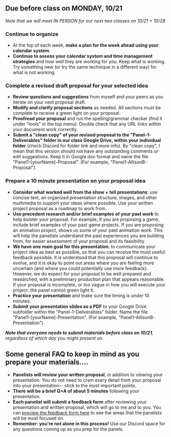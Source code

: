 ## Due before class on MONDAY, 10/21    
  
_Note that we will meet IN PERSON for our next two classes on 10/21 + 10/28_

### **Continue to organize** 
* At the top of each week, **make a plan for the week ahead using your calendar system**. 
* **Continue to assess your calendar system and time management strategies** and how well they are working for you. Keep what is working. Try something new (or try the same technique in a different way) for what is not working.   

  
### **Complete a revised draft proposal for your selected idea**
* **Review questions and suggestions** from myself and your peers as you iterate on your next proposal draft.  
* **Modify and clarify proposal sections** as needed. All sections must be complete to receive a green light on your proposal. 
* **Proofread your proposal** and run the spelling/grammar checker (find it under "tools" in the top menu). Double check that any URL links within your document work correctly.  
* **Submit a "clean copy" of your revised proposal to the "Panel-1-Deliverables" folder in our class Google Drive, within your individual folder** (check Discord for folder link and more info). By "clean copy", I mean that this version should not have any outstanding comments or edit suggestions. Keep it in Google doc format and name the file "Panel1-[yourName]-Proposal". (For example, "Panel1-AllisonB-Proposal").    

### **Prepare a 10 minute presentation on your proposal idea**
* **Consider what worked well from the show + tell presentations**: use concise text, an organized presentation structure, images, and other multimedia to support your ideas where possible. Use your written project proposal as a roadmap to work from. 
* **Use precedent research and/or brief examples of your past work** to help bolster your proposal. For example, if you are proposing a game, include brief examples of your past game projects. If you are proposing an animation project, shows us some of your past animation work. This will help the panelists understand the past experiences you are building from, for easier assessment of your proposal and its feasibility.      
* **We have one main goal for this presentation**: to communicate your project idea as best as possible, so that you can receive the most useful feedback possible. It is understood that this proposal will continue to evolve, and it is okay to point out areas where you are feeling more uncertain (and where you could potentially use more feedback). However, we do expect for your proposal to be well prepared and researched, with a preliminary production plan that appears reasonable. If your proposal is incomplete, or too vague in how you will execute your project, the panel cannot green light it.       
* **Practice your presentation** and make sure the timing is under 10 minutes.    
* **Submit your presentation slides as a PDF** to your Google Drive subfolder within the "Panel-1-Deliverables" folder. Name the file "Panel1-[yourName]-Presentation". (For example, "Panel1-AllisonB-Presentation") 
  
_**Note that everyone needs to submit materials before class on 10/21**, regardless of which day you might present on._  
  
## Some general FAQ to keep in mind as you prepare your materials....     
* **Panelists will review your written proposal**, in addition to viewing your presentation. You do not need to cram every detail from your proposal into your presentation-- stick to the most important points.   
* **There will be a brief Q+A of about 5 minutes** following your presentation.  
* **Each panelist will submit a feedback form** after reviewing your presentation and written proposal, which will go to me and to you. You can [preview the feedback form here](https://www.dropbox.com/scl/fi/mwz4ev9sjlcfv7ruqekkw/Panel-1-Feedback-Form-preview.pdf?rlkey=basv5665odvjpnzu61545q3gx&dl=0) to see the areas that the panelists will be most focused on.    
* **Remember: you're not alone in this process!** Use our Discord space for any questions coming up as you prep for the panels.       




